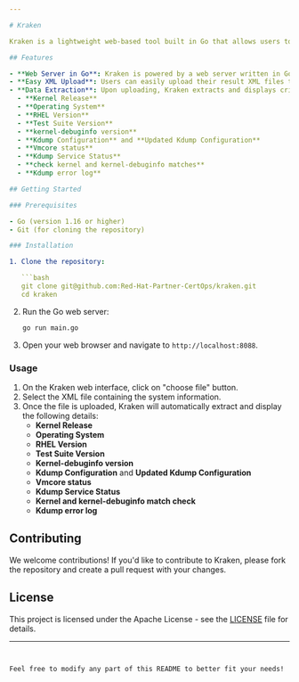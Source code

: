 ```yaml
---

# Kraken

Kraken is a lightweight web-based tool built in Go that allows users to upload an XML file and extract essential system information directly on their screen.

## Features

- **Web Server in Go**: Kraken is powered by a web server written in Go, ensuring high performance and simplicity.
- **Easy XML Upload**: Users can easily upload their result XML files through a user-friendly interface.
- **Data Extraction**: Upon uploading, Kraken extracts and displays critical information from the XML file, including:
  - **Kernel Release**
  - **Operating System**
  - **RHEL Version**
  - **Test Suite Version**
  - **kernel-debuginfo version**
  - **Kdump Configuration** and **Updated Kdump Configuration**
  - **Vmcore status**
  - **Kdump Service Status**
  - **check kernel and kernel-debuginfo matches**
  - **Kdump error log**

## Getting Started

### Prerequisites

- Go (version 1.16 or higher)
- Git (for cloning the repository)

### Installation

1. Clone the repository:

   ```bash
   git clone git@github.com:Red-Hat-Partner-CertOps/kraken.git  
   cd kraken
   ```

2. Run the Go web server:

   ```bash
   go run main.go
   ```

3. Open your web browser and navigate to `http://localhost:8088`.

### Usage

1. On the Kraken web interface, click on "choose file" button.
2. Select the XML file containing the system information.
3. Once the file is uploaded, Kraken will automatically extract and display the following details:
   - **Kernel Release**
   - **Operating System**
   - **RHEL Version**
   - **Test Suite Version**
   - **Kernel-debuginfo version**
   - **Kdump Configuration** and **Updated Kdump Configuration**
   - **Vmcore status**
   - **Kdump Service Status**
   - **Kernel and kernel-debuginfo match check**
   - **Kdump error log**

## Contributing

We welcome contributions! If you'd like to contribute to Kraken, please fork the repository and create a pull request with your changes.

## License

This project is licensed under the Apache License - see the [LICENSE](LICENSE) file for details.

---
```


Feel free to modify any part of this README to better fit your needs!
